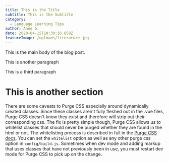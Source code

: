 ```yaml
---
title: This is the Title
subtitle: This is the Subtitle
category:
  - Language Learning Tips
author: Anne G.
date: 2020-04-15T10:30:16.858Z
featureImage: /uploads/literature.jpg
---
```


This is the main body of the blog post.

This is another paragraph

This is a third paragraph

# This is another section

There are some caveats to Purge CSS especially around dynamically created classes. Since these classes aren't fully fleshed out in the .vue files, Purge CSS doesn't know they exist and therefore will strip out their  corresponding css. The fix is pretty simple though, Purge CSS allows us to whitelist classes that should never be purged whether they are found in the html or not. The whitelisting process is described in full in the [Purge CSS docs](https://www.purgecss.com/whitelisting). You can set the `whitelist` option as well as any other purge css option in `config/build.js`.
Sometimes when dev mode and adding markup that uses classes that have not previously been in use, you must restart dev mode for Purge CSS to pick up on the change. 
